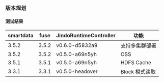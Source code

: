 ### 版本规划

#### 测试结果
| smartdata   | fuse | JindoRuntimeController | 功能 |
| ---  | --- | --- | --- |
| 3.5.2  | 3.5.2 | v0.6.0-d5832a9 | 支持多集群部署  |
| 3.5.2  | 3.5.2 | v0.5.0-a69n5yh | OSS  |
| 3.5.1  | 3.5.1 | v0.5.0-a69n5yh | HDFS Cache | 
| 3.3.1  | 3.3.1 | v0.5.0-headover | Block 模式读取 |
